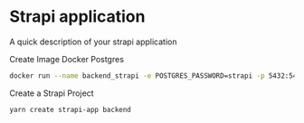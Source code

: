 # Strapi application

A quick description of your strapi application

Create Image Docker Postgres

```sh
docker run --name backend_strapi -e POSTGRES_PASSWORD=strapi -p 5432:5432 -d postgres
```

Create a Strapi Project

```sh
yarn create strapi-app backend
```
